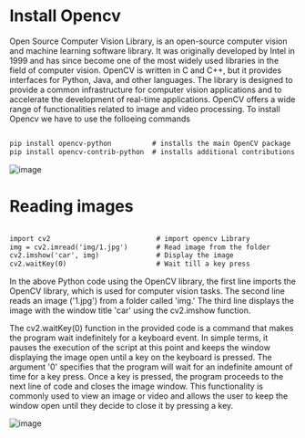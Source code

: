 # Install Opencv

Open Source Computer Vision Library, is an open-source computer vision and machine learning software library. It was originally developed by Intel in 1999 and has since become one of the most widely used libraries in the field of computer vision. OpenCV is written in C and C++, but it provides interfaces for Python, Java, and other languages. The library is designed to provide a common infrastructure for computer vision applications and to accelerate the development of real-time applications. OpenCV offers a wide range of functionalities related to image and video processing. To install Opencv we have to use the folloeing commands

```diff

pip install opencv-python          # installs the main OpenCV package
pip install opencv-contrib-python  # installs additional contributions that are not included in the main package

```
![image](https://github.com/HoNtErBoT/01_python/assets/109785046/70a8eb08-03f6-4f4b-a6b9-ac743810b40d)

# Reading images 

```diff

import cv2                          # import opencv Library
img = cv2.imread('img/1.jpg')       # Read image from the folder
cv2.imshow('car', img)              # Display the image
cv2.waitKey(0)                      # Wait till a key press

```

In the above Python code using the OpenCV library, the first line imports the OpenCV library, which is used for computer vision tasks. The second line reads an image ('1.jpg') from a folder called 'img.' The third line displays the image with the window title 'car' using the cv2.imshow function.

The cv2.waitKey(0) function in the provided code is a command that makes the program wait indefinitely for a keyboard event. In simple terms, it pauses the execution of the script at this point and keeps the window displaying the image open until a key on the keyboard is pressed. The argument '0' specifies that the program will wait for an indefinite amount of time for a key press. Once a key is pressed, the program proceeds to the next line of code and closes the image window. This functionality is commonly used to view an image or video and allows the user to keep the window open until they decide to close it by pressing a key.

![image](https://github.com/HoNtErBoT/01_python/assets/109785046/caecd907-dc1b-4093-b33f-3ef710c3dc8c)




